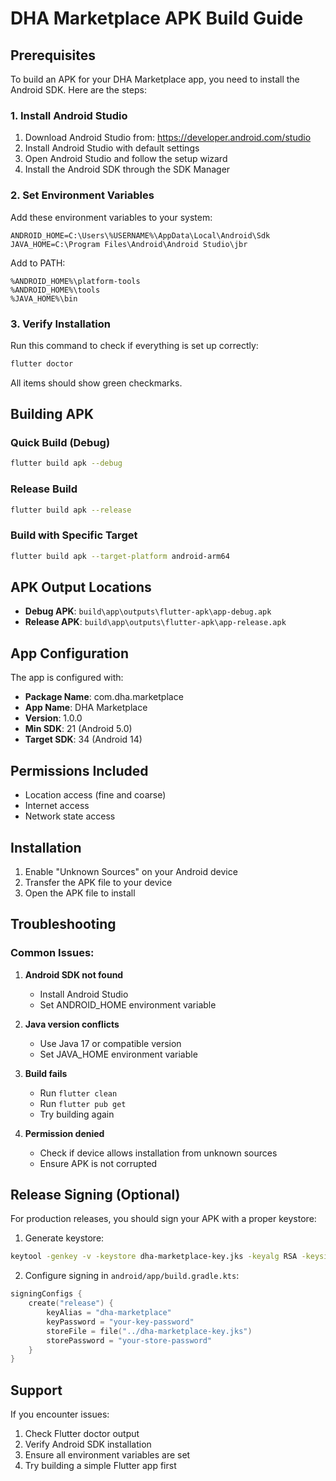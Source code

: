 # DHA Marketplace APK Build Guide

## Prerequisites

To build an APK for your DHA Marketplace app, you need to install the Android SDK. Here are the steps:

### 1. Install Android Studio
1. Download Android Studio from: https://developer.android.com/studio
2. Install Android Studio with default settings
3. Open Android Studio and follow the setup wizard
4. Install the Android SDK through the SDK Manager

### 2. Set Environment Variables
Add these environment variables to your system:

```
ANDROID_HOME=C:\Users\%USERNAME%\AppData\Local\Android\Sdk
JAVA_HOME=C:\Program Files\Android\Android Studio\jbr
```

Add to PATH:
```
%ANDROID_HOME%\platform-tools
%ANDROID_HOME%\tools
%JAVA_HOME%\bin
```

### 3. Verify Installation
Run this command to check if everything is set up correctly:
```bash
flutter doctor
```

All items should show green checkmarks.

## Building APK

### Quick Build (Debug)
```bash
flutter build apk --debug
```

### Release Build
```bash
flutter build apk --release
```

### Build with Specific Target
```bash
flutter build apk --target-platform android-arm64
```

## APK Output Locations

- **Debug APK**: `build\app\outputs\flutter-apk\app-debug.apk`
- **Release APK**: `build\app\outputs\flutter-apk\app-release.apk`

## App Configuration

The app is configured with:
- **Package Name**: com.dha.marketplace
- **App Name**: DHA Marketplace
- **Version**: 1.0.0
- **Min SDK**: 21 (Android 5.0)
- **Target SDK**: 34 (Android 14)

## Permissions Included

- Location access (fine and coarse)
- Internet access
- Network state access

## Installation

1. Enable "Unknown Sources" on your Android device
2. Transfer the APK file to your device
3. Open the APK file to install

## Troubleshooting

### Common Issues:

1. **Android SDK not found**
   - Install Android Studio
   - Set ANDROID_HOME environment variable

2. **Java version conflicts**
   - Use Java 17 or compatible version
   - Set JAVA_HOME environment variable

3. **Build fails**
   - Run `flutter clean`
   - Run `flutter pub get`
   - Try building again

4. **Permission denied**
   - Check if device allows installation from unknown sources
   - Ensure APK is not corrupted

## Release Signing (Optional)

For production releases, you should sign your APK with a proper keystore:

1. Generate keystore:
```bash
keytool -genkey -v -keystore dha-marketplace-key.jks -keyalg RSA -keysize 2048 -validity 10000 -alias dha-marketplace
```

2. Configure signing in `android/app/build.gradle.kts`:
```kotlin
signingConfigs {
    create("release") {
        keyAlias = "dha-marketplace"
        keyPassword = "your-key-password"
        storeFile = file("../dha-marketplace-key.jks")
        storePassword = "your-store-password"
    }
}
```

## Support

If you encounter issues:
1. Check Flutter doctor output
2. Verify Android SDK installation
3. Ensure all environment variables are set
4. Try building a simple Flutter app first
